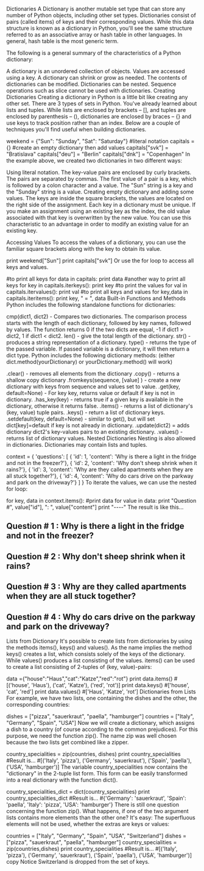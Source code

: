 Dictionaries
A Dictionary is another mutable set type that can store any number of Python objects, including other set types. Dictionaries consist of pairs (called items) of keys and their corresponding values. While this data structure is known as a dictionary in Python, you'll see the same structure referred to as an associative array or hash table in other languages. In general, hash table is the most generic term.

The following is a general summary of the characteristics of a Python dictionary:

A dictionary is an unordered collection of objects.
Values are accessed using a key.
A dictionary can shrink or grow as needed.
The contents of dictionaries can be modified.
Dictionaries can be nested.
Sequence operations such as slice cannot be used with dictionaries.
Creating Dictionaries
Creating a dictionary in Python is a little bit like creating any other set. There are 3 types of sets in Python. You've already learned about lists and tuples. While lists are enclosed by brackets – [], and tuples are enclosed by parenthesis – (), dictionaries are enclosed by braces – {} and use keys to track position rather than an index. Below are a couple of techniques you'll find useful when building dictionaries.

weekend = {"Sun": "Sunday", "Sat": "Saturday"} #literal notation
capitals = {} #create an empty dictionary then add values
capitals["svk"] = "Bratislava"
capitals["deu"] = "Berlin"
capitals["dnk"] = "Copenhagen"
In the example above, we created two dictionaries in two different ways:

Using literal notation. The key-value pairs are enclosed by curly brackets. The pairs are separated by commas. The first value of a pair is a key, which is followed by a colon character and a value. The "Sun" string is a key and the "Sunday" string is a value.
Creating empty dictionary and adding some values. The keys are inside the square brackets, the values are located on the right side of the assignment.
Each key in a dictionary must be unique. If you make an assignment using an existing key as the index, the old value associated with that key is overwritten by the new value. You can use this characteristic to an advantage in order to modify an existing value for an existing key.

Accessing Values
To access the values of a dictionary, you can use the familiar square brackets along with the key to obtain its value.

print weekend["Sun"]
print capitals["svk"]
Or use the for loop to access all keys and values.

#to print all keys
for data in capitals:
     print data
#another way to print all keys
for key in capitals.iterkeys():
     print key
#to print the values
for val in capitals.itervalues():
     print val
#to print all keys and values
for key,data in capitals.iteritems():
     print key, " = ", data
Built-in Functions and Methods
Python includes the following standalone functions for dictionaries:

cmp(dict1, dict2) - Compares two dictionaries. The comparison process starts with the length of each dictionary, followed by key names, followed by values. The function returns 0 if the two dicts are equal, -1 if dict1 > dict2, 1 if dict1 < dict2.
len() - give the total length of the dictionary.
str() - produces a string representation of a dictionary.
type() - returns the type of the passed variable. If passed variable is a dictionary, it will then return a dict type.
Python includes the following dictionary methods:
(either dict.method(yourDictionary) or yourDictionary.method() will work)

.clear() - removes all elements from the dictionary
.copy() - returns a shallow copy dictionary
.fromkeys(sequence, [value] ) - create a new dictionary with keys from sequence and values set to value.
.get(key, default=None) - For key key, returns value or default if key is not in dictionary.
.has_key(key) - returns true if a given key is available in the dictionary, otherwise it returns false.
.items() - returns a list of dictionary's (key, value) tuple pairs.
.keys() - return a list of dictionary keys.
.setdefault(key, default=None) - similar to get(), but will set dict[key]=default if key is not already in dictionary.
.update(dict2) = adds dictionary dict2's key-values pairs to an existing dictionary.
.values() - returns list of dictionary values.
Nested Dictionaries
Nesting is also allowed in dictionaries. Dictionaries may contain lists and tuples.

context = {
  'questions': [
   { 'id': 1, 'content': 'Why is there a light in the fridge and not in the freezer?'},
   { 'id': 2, 'content': 'Why don\'t sheep shrink when it rains?'},
   { 'id': 3, 'content': 'Why are they called apartments when they are all stuck together?'},
   { 'id': 4, 'content': 'Why do cars drive on the parkway and park on the driveway?'}
  ]
 }
To iterate the values, we can use the nested for loop:

for key, data in context.items():
     #print data
     for value in data:
          print "Question #", value["id"], ": ", value["content"]
          print "----"
The result is like this...

Question # 1 :  Why is there a light in the fridge and not in the freezer?
----
Question # 2 :  Why don't sheep shrink when it rains?
----
Question # 3 :  Why are they called apartments when they are all stuck together?
----
Question # 4 :  Why do cars drive on the parkway and park on the driveway?
----
Lists from Dictionary
It's possible to create lists from dictionaries by using the methods items(), keys() and values(). As the name implies the method keys() creates a list, which consists solely of the keys of the dictionary. While values() produces a list consisting of the values. items() can be used to create a list consisting of 2-tuples of (key, value)-pairs:

data ={"house":"Haus","cat":"Katze","red":"rot"}
print data.items()
#[('house', 'Haus'), ('cat', 'Katze'), ('red', 'rot')]
print data.keys()
#['house', 'cat', 'red']
print data.values()
#['Haus', 'Katze', 'rot']
Dictionaries from Lists
For example, we have two lists, one containing the dishes and the other, the corresponding countries:

dishes = ["pizza", "sauerkraut", "paella", "hamburger"]
countries = ["Italy", "Germany", "Spain", "USA"]
Now we will create a dictionary, which assigns a dish to a country (of course according to the common prejudices). For this purpose, we need the function zip(). The name zip was well chosen because the two lists get combined like a zipper.

country_specialities = zip(countries, dishes)
print country_specialities
#Result is...
#[('Italy', 'pizza'), ('Germany', 'sauerkraut'), ('Spain', 'paella'), ('USA', 'hamburger')]
The variable country_specialities now contains the "dictionary" in the 2-tuple list form. This form can be easily transformed into a real dictionary with the function dict().

country_specialities_dict = dict(country_specialities)
print country_specialities_dict
#Result is...
#{'Germany': 'sauerkraut', 'Spain': 'paella', 'Italy': 'pizza', 'USA': 'hamburger'}
There is still one question concerning the function zip(). What happens, if one of the two argument lists contains more elements than the other one? It's easy: The superfluous elements will not be used, whether the extras are keys or values:

countries = ["Italy", "Germany", "Spain", "USA", "Switzerland"]
dishes = ["pizza", "sauerkraut", "paella", "hamburger"]
country_specialities = zip(countries,dishes)
print country_specialities
#Result is...
#[('Italy', 'pizza'), ('Germany', 'sauerkraut'), ('Spain', 'paella'), ('USA', 'hamburger')]
copy
Notice Switzerland is dropped from the set of keys.